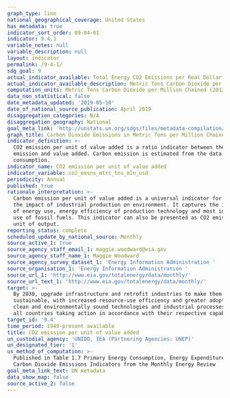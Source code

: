 ```yaml
---
graph_type: line
national_geographical_coverage: United States
has_metadata: true
indicator_sort_order: 09-04-01
indicator: 9.4.1
variable_notes: null
variable_description: null
layout: indicator
permalink: /9-4-1/
sdg_goal: 9
actual_indicator_available: Total Energy CO2 Emissions per Real Dollar of GDP
actual_indicator_available_description: Metric Tons Carbon Dioxide per Million Chained (2012) Dollars
computation_units: Metric Tons Carbon Dioxide per Million Chained (2012) Dollars
data_non_statistical: false
date_metadata_updated: '2019-05-10'
date_of_national_source_publication: April 2019
disaggregation_categories: N/A
disaggregation_geography: National
goal_meta_link: 'http://unstats.un.org/sdgs/files/metadata-compilation/Metadata-Goal-9.pdf'
graph_title: Carbon Dioxide Emissions in Metric Tons per Million Chained (2012) Dollars
indicator_definition: >-
  CO2 emission per unit of value added is a ratio indicator between the carbon
  emission and value added. Carbon emission is estimated from the data on energy
  consumption.
indicator_name: CO2 emission per unit of value added
indicator_variable: co2_emsns_mtrc_tns_mln_usd
periodicity: Annual
published: true
rationale_interpretation: >-
  Carbon emission per unit of value added is a universal indicator for measuring
  the impact of industrial production on environment. It captures the intensity
  of energy use, energy efficiency of production technology and most importantly
  use of fossil fuels. This indicator can also be presented as CO2 emission per
  unit of output.
reporting_status: complete
scheduled_update_by_national_source: Monthly
source_active_1: true
source_agency_staff_email_1: maggie.woodward@eia.gov
source_agency_staff_name_1: Maggie Woodward
source_agency_survey_dataset_1: 'Energy Information Administration '
source_organisation_1: 'Energy Information Administration '
source_url_1: 'http://www.eia.gov/totalenergy/data/monthly/'
source_url_text_1: 'http://www.eia.gov/totalenergy/data/monthly/'
target: >-
  By 2030, upgrade infrastructure and retrofit industries to make them
  sustainable, with increased resource-use efficiency and greater adoption of
  clean and environmentally sound technologies and industrial processes, with
  all countries taking action in accordance with their respective capabilities.
target_id: '9.4'
time_period: 1949-present available
title: CO2 emission per unit of value added
un_custodial_agency: 'UNIDO, IEA (Partnering Agencies: UNEP)'
un_designated_tier: '1'
us_method_of_computation: >-
  Published in Table 1.7 Primary Energy Consumption, Energy Expenditures, and
  Carbon Dioxide Emissions Indicators from the Monthly Energy Review
goal_meta_link_text: UN metadata
data_show_map: false
source_active_2: false
---
```

